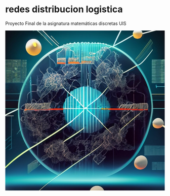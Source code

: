 # redes distribucion logistica

Proyecto Final de la asignatura matemáticas discretas UIS

![1687310539478](image/README/1687310539478.png)
